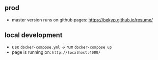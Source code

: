 ## prod

- master version runs on github pages: https://bekyp.github.io/resume/

## local development

- use `docker-compose.yml` -> run `docker-compose up`
- page is running on: `http://localhost:4000/`

